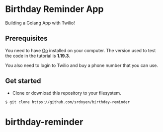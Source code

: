 # Birthday Reminder App

Building a Golang App with Twilio!

## Prerequisites

You need to have [Go](https://golang.org/dl/) installed on your computer. The
version used to test the code in the tutorial is **1.19.3**.

You also need to login to Twilio and buy a phone number that you can use.

## Get started

- Clone or download this repository to your filesystem.

```bash
$ git clone https://github.com/srdoyen/birthday-reminder
```

# birthday-reminder
